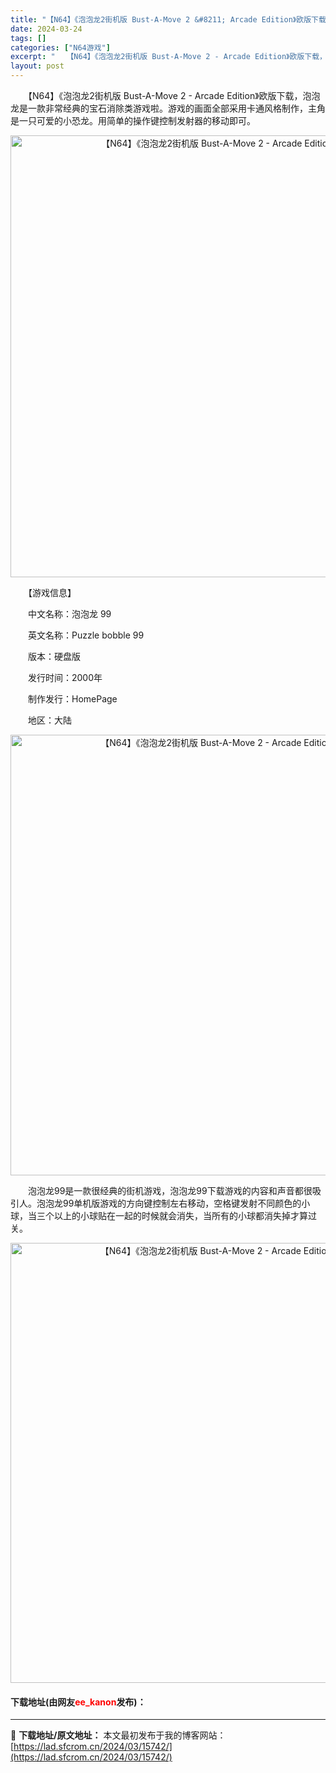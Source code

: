 ```yaml
---
title: "【N64】《泡泡龙2街机版 Bust-A-Move 2 &#8211; Arcade Edition》欧版下载"
date: 2024-03-24
tags: []
categories: ["N64游戏"]
excerpt: "　　【N64】《泡泡龙2街机版 Bust-A-Move 2 - Arcade Edition》欧版下载，泡泡龙是一款非常经典的宝石消除类游戏啦。游戏的画面全部采用卡通风格制作，主角是一只可爱的小恐龙。用简单的操作键控制发射器的移动即可。 　　【游戏信息】 　　中文名称：泡泡龙 99 　　英文名称：P&hellip;"
layout: post
---
```


 <p>　　【N64】《泡泡龙2街机版 Bust-A-Move 2 - Arcade Edition》欧版下载，泡泡龙是一款非常经典的宝石消除类游戏啦。游戏的画面全部采用卡通风格制作，主角是一只可爱的小恐龙。用简单的操作键控制发射器的移动即可。</p> <p align="center"><img align="" border="0" src="https://lad.sfcrom.cn/wp-content/uploads/2024/03/20240324_660038f32423b.png" width="707" alt="【N64】《泡泡龙2街机版 Bust-A-Move 2 - Arcade Edition》欧版下载" /></p> <p>　　【游戏信息】</p> <p>　　中文名称：泡泡龙 99</p> <p>　　英文名称：Puzzle bobble 99</p> <p>　　版本：硬盘版</p> <p>　　发行时间：2000年</p> <p>　　制作发行：HomePage</p> <p>　　地区：大陆</p> <p align="center"><img align="" border="0" src="https://lad.sfcrom.cn/wp-content/uploads/2024/03/20240324_660038f7f41c4.png" width="705" alt="【N64】《泡泡龙2街机版 Bust-A-Move 2 - Arcade Edition》欧版下载" /></p> <p>　　泡泡龙99是一款很经典的街机游戏，泡泡龙99下载游戏的内容和声音都很吸引人。泡泡龙99单机版游戏的方向键控制左右移动，空格键发射不同颜色的小球，当三个以上的小球贴在一起的时候就会消失，当所有的小球都消失掉才算过关。</p> <p align="center"><img align="" border="0" src="https://lad.sfcrom.cn/wp-content/uploads/2024/03/20240324_660038f9d14b2.png" width="704" alt="【N64】《泡泡龙2街机版 Bust-A-Move 2 - Arcade Edition》欧版下载" /></p> <p><h4>下载地址(由网友<font color="red">ee_kanon</font>发布)：</h4></p> 

---
📖 **下载地址/原文地址：** 本文最初发布于我的博客网站：[https://lad.sfcrom.cn/2024/03/15742/](https://lad.sfcrom.cn/2024/03/15742/)
